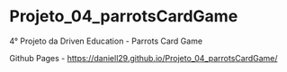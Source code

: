 # Projeto_04_parrotsCardGame
4° Projeto da Driven Education - Parrots Card Game

Github Pages - https://daniell29.github.io/Projeto_04_parrotsCardGame/
